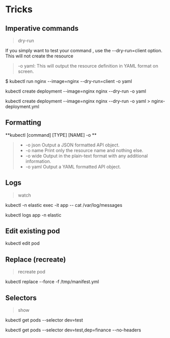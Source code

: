 # Tricks

## Imperative commands

> dry-run 

If you simply want to test your command , use the --dry-run=client option. This will not create the resource

> -o yaml: This will output the resource definition in YAML format on screen.

$ kubectl run nginx --image=nginx --dry-run=client -o yaml

kubectl create deployment --image=nginx nginx --dry-run -o yaml

kubectl create deployment --image=nginx nginx --dry-run -o yaml > nginx-deployment.yml

## Formatting
**kubectl [command] [TYPE] [NAME] -o **

> - -o json Output a JSON formatted API object.
> - -o name Print only the resource name and nothing else.
> - -o wide Output in the plain-text format with any additional information.
> - -o yaml Output a YAML formatted API object.

## Logs

> watch

kubectl -n elastic exec -it app -- cat /var/log/messages

kubectl logs app -n elastic

## Edit existing pod

kubectl edit pod

## Replace (recreate)

> recreate pod

kubectl replace --force -f /tmp/manifest.yml

## Selectors

> show

kubectl get pods --selector dev=test

kubectl get pods --selector dev=test,dep=finance --no-headers
